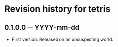 # Revision history for tetris

## 0.1.0.0 -- YYYY-mm-dd

* First version. Released on an unsuspecting world.
